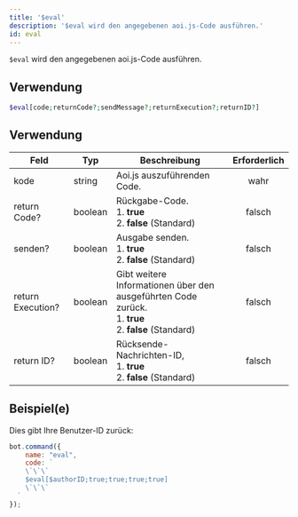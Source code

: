 ```yaml
---
title: '$eval'
description: '$eval wird den angegebenen aoi.js-Code ausführen.'
id: eval
---
```


`$eval` wird den angegebenen aoi.js-Code ausführen.

## Verwendung

```php
$eval[code;returnCode?;sendMessage?;returnExecution?;returnID?]
```

## Verwendung

| Feld              | Typ     | Beschreibung                                                                                                                | Erforderlich |
| ----------------- | ------- | --------------------------------------------------------------------------------------------------------------------------- |:------------:|
| kode              | string  | Aoi.js auszuführenden Code.                                                                                                 |     wahr     |
| return Code?      | boolean | Rückgabe-Code. <br /> 1. **true** <br /> 2. **false** (Standard)                                                |    falsch    |
| senden?           | boolean | Ausgabe senden. <br /> 1. **true** <br /> 2. **false** (Standard)                                               |    falsch    |
| return Execution? | boolean | Gibt weitere Informationen über den ausgeführten Code zurück. <br /> 1. **true** <br /> 2. **false** (Standard) |    falsch    |
| return ID?        | boolean | Rücksende-Nachrichten-ID, <br /> 1. **true** <br /> 2. **false** (Standard)                                     |    falsch    |

## Beispiel(e)

Dies gibt Ihre Benutzer-ID zurück:

```javascript
bot.command({
    name: "eval",
    code: `
    \`\`\`
    $eval[$authorID;true;true;true;true]
    \`\`\`
  `
});
```